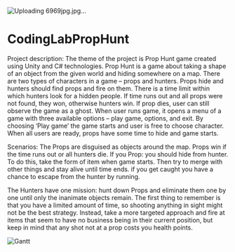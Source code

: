 ![Uploading 6969jpg.jpg…]()

# CodingLabPropHunt
Project description:
The theme of the project is Prop Hunt game created using Unity and C# technologies. Prop Hunt is a game about taking a shape of an object from the given world and hiding somewhere on a map. There are two types of characters in a game – props and hunters. Props hide and hunters should find props and fire on them. There is a time limit within which hunters look for a hidden people. If time runs out and all props were not found, they won, otherwise hunters win. If prop dies, user can still observe the game as a ghost. 
When user runs game, it opens a menu of a game with three available options – play game, options, and exit. By choosing ‘Play game’ the game starts and user is free to choose character. When all users are ready, props have some time to hide and game starts.

Scenarios:
The Props are disguised as objects around the map. Props win if the time runs out or all hunters die. If you Prop: you should hide from hunter. To do this, take the form of item when game starts. Then try to merge with other things and stay alive until time ends. if you get caught you have a chance to escape from the hunter by running.

The Hunters have one mission: hunt down Props and eliminate them one by one until only the inanimate objects remain. The first thing to remember is that you have a limited amount of time, so shooting anything in sight might not be the best strategy. Instead, take a more targeted approach and fire at items that seem to have no business being in their current position, but keep in mind that any shot not at a prop costs you health points.


![Gantt](https://user-images.githubusercontent.com/67787196/121776924-51fb3680-cbb1-11eb-8391-a62dc6ee74fc.png)
